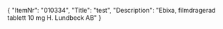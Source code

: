 {
  "ItemNr": "010334",
  "Title": "test",
  "Description": "Ebixa, filmdragerad tablett 10 mg H. Lundbeck AB"
}